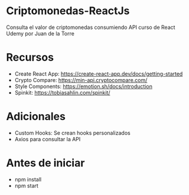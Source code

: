 # Criptomonedas-ReactJs
Consulta el valor de criptomonedas consumiendo API curso de React Udemy por Juan de la Torre

# Recursos
- Create React App: https://create-react-app.dev/docs/getting-started
- Crypto Compare: https://min-api.cryptocompare.com/
- Style Components: https://emotion.sh/docs/introduction
- Spinkit: https://tobiasahlin.com/spinkit/

# Adicionales 
- Custom Hooks: Se crean hooks personalizados 
- Axios para consultar la API

# Antes de iniciar 
- npm install
- npm start 
